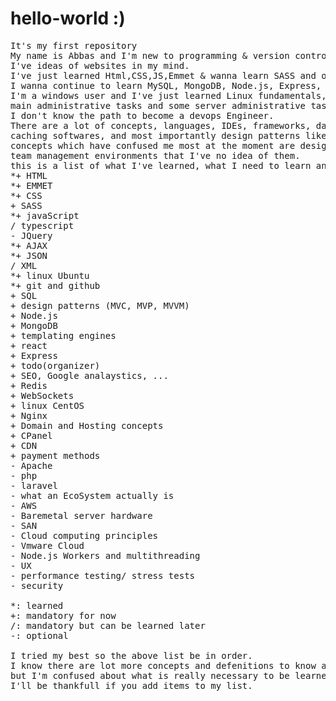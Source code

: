 # hello-world :)
<pre>
It's my first repository
My name is Abbas and I'm new to programming & version control systems like github.
I've ideas of websites in my mind.
I've just learned Html,CSS,JS,Emmet & wanna learn SASS and other necessary stuff for frontend
I wanna continue to learn MySQL, MongoDB, Node.js, Express, Redis,... for backend
I'm a windows user and I've just learned Linux fundamentals, simple commands,
main administrative tasks and some server administrative tasks.
I don't know the path to become a devops Engineer.
There are a lot of concepts, languages, IDEs, frameworks, database management softwares,
caching softwares, and most importantly design patterns like MVC, MVP , MVVM which have confused me a lot :(
concepts which have confused me most at the moment are design patterns, licenses,
team management environments that I've no idea of them.
this is a list of what I've learned, what I need to learn and what I like to learn:
*+ HTML
*+ EMMET
*+ CSS
+ SASS
*+ javaScript
/ typescript
- JQuery
*+ AJAX
*+ JSON
/ XML
*+ linux Ubuntu
*+ git and github
+ SQL
+ design patterns (MVC, MVP, MVVM)
+ Node.js
+ MongoDB
+ templating engines
+ react
+ Express
+ todo(organizer)
+ SEO, Google analaystics, ...
+ Redis
+ WebSockets
+ linux CentOS
+ Nginx
+ Domain and Hosting concepts
+ CPanel
+ CDN
+ payment methods
- Apache
- php
- laravel
- what an EcoSystem actually is
- AWS
- Baremetal server hardware
- SAN
- Cloud computing principles
- Vmware Cloud
- Node.js Workers and multithreading
- UX
- performance testing/ stress tests
- security

*: learned
+: mandatory for now
/: mandatory but can be learned later
-: optional

I tried my best so the above list be in order.
I know there are lot more concepts and defenitions to know about & to learn.
but I'm confused about what is really necessary to be learned.
I'll be thankfull if you add items to my list.
</pre>
